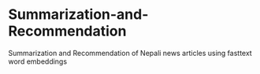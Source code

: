 # Summarization-and-Recommendation
Summarization and Recommendation of Nepali news articles using fasttext word embeddings
